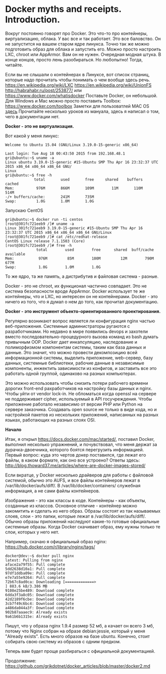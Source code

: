 Docker myths and receipts. Introduction.
========

Вокруг постоянно говорят про Docker. Это что-то про контейнеры, виртуализацию, облака. У вас все и так работает. Это все баловство. Он не запустится на вашем старом ядре линукса. Точно так же можно подготовить образ для облака и запустить его. Можно просто настроить LXC, chroot или AppArmor. Вам он не нужен. Очередная модная штука. В конце концов, просто лень разобираться. 
Но любопытно! Тогда, читайте.

Если вы не слышали о контейнерах в Линуксе, вот список страниц, которые надо прочитать чтобы понимать о чем вообще здесь речь.
https://en.wikipedia.org/wiki/LXC
https://en.wikipedia.org/wiki/UnionFS
http://habrahabr.ru/post/253877/ или https://www.docker.com/whatisdocker
Поставьте Docker, он небольшой. Для Windows и Mac можно просто поставить Toolbox: https://www.docker.com/toolbox
Заметки для пользоватлей MAC OS [здесь](https://github.com/grikdotnet/docker_articles/blob/master/docker_mac.md)
Прочитайте несколько уроков из мануала, здесь я написал о том, чего в документации нет.

**Docker - это не виртуализация.**

Вот какой у меня линукс:
```
Welcome to Ubuntu 15.04 (GNU/Linux 3.19.0-15-generic x86_64)

Last login: Tue Aug 18 00:43:50 2015 from 192.168.48.1
gri@ubuntu:~$ uname -a
Linux ubuntu 3.19.0-15-generic #15-Ubuntu SMP Thu Apr 16 23:32:37 UTC 2015 x86_64 x86_64 x86_64 GNU/                                       Linux
gri@ubuntu:~$ free -h
             total       used       free     shared    buffers     cached
Mem:          976M       866M       109M        11M       110M       514M
-/+ buffers/cache:       241M       735M
Swap:         1.0G       1.0M       1.0G
```
Запускаю CentOS
```
gri@ubuntu:~$ docker run -ti centos
[root@301fc721eeb9 /]# uname -a
Linux 301fc721eeb9 3.19.0-15-generic #15-Ubuntu SMP Thu Apr 16 23:32:37 UTC 2015 x86_64 x86_64 x86_64 GNU/Linux
[root@301fc721eeb9 /]# cat /etc/redhat-release
CentOS Linux release 7.1.1503 (Core)
[root@301fc721eeb9 /]# free -h
              total        used        free      shared  buff/cache   available
Mem:           976M         85M        100M         12M        790M        677M
Swap:          1.0G        1.0M        1.0G

```
То же ядро, та же память, а дистрибутив и файловая система - разные.

Docker - это не chroot, их функционал частично совпадает. Это не система безопасности вроде AppArmor. Docker использует те же контейнеры, что и LXC, но интересен он не контейнерами. Docker - это ничего из того, что я думал о нем до того, как прочитал документацию.

**Docker - это инструмент объекто-ориентированного проектирования.**

Регулярно возникают вопрос является ли конфигурация nginx частью веб-приложения. Системные администраторы ругаются с разработчиками.
Но недавно в мире появились devops и захотели вместо последовательно-процедурного вызова команд из bash думать привычным OOP.
Docker дает инкапсуляцию, наследование и полиморфизмом компонентам системы, таким как база данных и данные.
Это значит, что можно провести декомпозицию всей информационной системы, выделить приложение, web-сервер, базу данных, системные библиотеки, рабочие данные в независимые компоненты, инжектить зависимости из конфигов, и заставить все это работать одной группой, одинаково на разных компьютерах.

Это можно использовать чтобы снизить потери рабочего времени дорогих front-end рахработчиков на настройку базы данных и nginx.
Чтобы уйти от vendor lock-in. Не обломаться когда openssl на сервере не поддерживает cipher, используемый в API госучреждения.
Чтобы приложение работало независимо от версии PHP или Python на сервере заказчика.
Создавать open source не только в виде кода, но и настройкой пакетов из нескольких приложений, написанных на разных языках, работающих на разных слоях OSI.

**Начало**

Итак, я открыл https://docs.docker.com/mac/started/, поставил Docker, выполнил несколько упражнений, и почувствовал, что меня держат за дурачка-двоечника, которого боятся перегрузить информацией.
Первый вопрос: куда это чертов докер поставился, где лежат его файлы, в каком формате, как оно все устроено?
Ответы здесь: http://blog.thoward37.me/articles/where-are-docker-images-stored/

Если вкратце, у Docker несколько драйверов для работы с файловой системой, обычно это AUFS, и все файлы контейнеров лежат в /var/lib/docker/aufs/diff/.
В /var/lib/docker/containers/ служебная информация, а не сами файлы контейнеров.

Изображения - это как классы в коде. Контейнеры - как объекты, созданные из классов. Основное отличие - контейнер можно закомитить и сделать из него образ. 
Образы состоят из так называемых слоев, слои - это папки, которые лежат в /var/lib/docker/aufs/diff/. Обычно образы приложений наследуют какие-то готовые официальные системные образы. Когда Docker скачивает образ, ему нужны только те слои, которых у него нет.

Например, скачаю я официальный образ nginx: https://hub.docker.com/r/library/nginx/tags/
```
docker@dev:~$ docker pull nginx
latest: Pulling from nginx
aface2a79f55: Pull complete
5dd2638d10a1: Pull complete
97df1ddba09e: Pull complete
e7e7a55e9264: Pull complete
72b67c8ad0ca: Downloading [=============>                                     ] 883.6 kB/3.386 MB
9108e25be489: Download complete
6dda3f3a8c05: Download complete
42d2189f6cbe: Download complete
3cb7f49c6bc4: Download complete
a486da044a3f: Download complete
902b87aaaec9: Already exists
9a61b6b1315e: Already exists
```
Пишут, что у образа nginx 1.9.4 размер 52 мб, а качает он всего 3 мб, потому что Nginx собран на образе debian:jessie, который у меня "Already exists".
Есть много образов на базе ubuntu. Конечно, стоит собирать свою систему из образов с одним предком.

Теперь вам будет проще разбираться с официальной документацией.

Продолжение: https://github.com/grikdotnet/docker_articles/blob/master/docker2.md